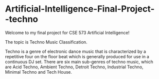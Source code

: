 # Artificial-Intelligence-Final-Project--techno

Welcome to my final project for CSE 573 Artificial Intelligence!

The topic is Techno Music Classification.

Techno is a genre of electronic dance music that is characterized by a repetitive four on the floor beat which is generally produced for use in a continuous DJ set. 
There are six main sub-genres of techno music, which are Acid Techno, Ambient Techno, Detroit Techno, Industrial Techno, Minimal Techno and Tech House.

